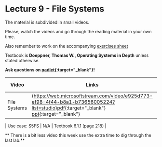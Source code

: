 # Lecture 9 - File Systems

The material is subdivided in small videos.

Please, watch the videos and go through the reading material in your own time.

Also remember to work on the accompanying [exercises sheet](../exercises/EXERCISES9.html)

Textbook is **Doeppner, Thomas W., Operating Systems in Depth** unless stated otherwise.

**Ask questions on [padlet](https://uob.padlet.org/sanjayrawat/nndaw2bef7vf8jgr){:target="_blank"}!**

| Video                   | Links                     |        Reading Material                                                                                                                                                                                      |
|-------------------------|---------------------------|----------------------------------------------------------------------------------------------------------------------------------------------------------------------------------------------|
| File Systems | (https://web.microsoftstream.com/video/e925d773-ef98-4f44-b8a1-b73656005224?list=studio)[pdf](../slides/W9/notes1.pdf){:target="_blank"}  [ppt](../slides/W9/fs1.odp){:target="_blank"}  | Textbook 6.1.2 (page 223) |

| Use case: S5FS | N/A  | Textbook 6.1.1 (page 218) |

** There is a bit less video this week use the extra time to dig through the last lab.**

